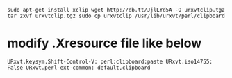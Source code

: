 ``
sudo apt-get install xclip
wget http://db.tt/JjlLYd5A -O urxvtclip.tgz
tar zxvf urxvtclip.tgz
sudo cp urxvtclip /usr/lib/urxvt/perl/clipboard
``

# modify .Xresource file like below
``
URxvt.keysym.Shift-Control-V: perl:clipboard:paste
URxvt.iso14755: False
URxvt.perl-ext-common: default,clipboard
``
